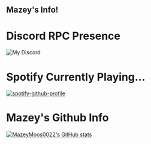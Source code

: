 ## Mazey's Info!

# Discord RPC Presence
![My Discord](https://discord-readme-badge.vercel.app/api?id=1025770042245251122)

# Spotify Currently Playing...
[![spotify-github-profile](https://spotify-github-profile.kittinanx.com/api/view?uid=x060f5w4ftwv8zc8fi9662t70&cover_image=true&theme=default&show_offline=false&background_color=121212&interchange=false)](https://github.com/kittinan/spotify-github-profile)

# Mazey's Github Info
[![MazeyMoos0022's GitHub stats](https://github-readme-stats.vercel.app/api?username=mazeymoos0022&theme=dracula&show_icons=true)](https://github.com/anuraghazra/github-readme-stats)
